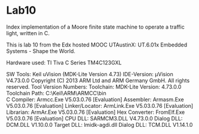 # Lab10

Index implementation of a Moore finite state machine to operate a traffic light, written in C.

This is lab 10 from the Edx hosted MOOC UTAustinX: UT.6.01x Embedded Systems - Shape the World.

Hardware used:
TI Tiva C Series TM4C123GXL

SW Tools:
Keil uVision (MDK-Lite Version 4.73)
IDE-Version:
µVision V4.73.0.0
Copyright (C) 2013 ARM Ltd and ARM Germany GmbH. All rights reserved.
Tool Version Numbers:
Toolchain:        MDK-Lite  Version: 4.73.0.0
Toolchain Path:    C:\Keil\ARM\ARMCC\bin\
C Compiler:         Armcc.Exe       V5.03.0.76 [Evaluation]
Assembler:          Armasm.Exe       V5.03.0.76 [Evaluation]
Linker/Locator:     ArmLink.Exe       V5.03.0.76 [Evaluation]
Librarian:          ArmAr.Exe       V5.03.0.76 [Evaluation]
Hex Converter:      FromElf.Exe       V5.03.0.76 [Evaluation]
CPU DLL:            SARMCM3.DLL       V4.73.0.0
Dialog DLL:         DCM.DLL       V1.10.0.0
Target DLL:         lmidk-agdi.dll
Dialog DLL:         TCM.DLL       V1.14.1.0
